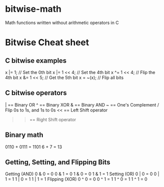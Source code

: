 # bitwise-math
Math functions written without arithmetic operators in C

# Bitwise Cheat sheet

## C bitwise examples
x |= 1;       // Set the 0th bit
x |= 1 << 4;  // Set the 4th bit
x ^= 1 << 4;  // Flip the 4th bit
x &= 1 << 5;  // Get the 5th bit
x  =   ~(x);  // Flip all bits

## C bitwise operators
|  ==  Binary OR
^  ==  Binary XOR
&  ==  Binary AND
~  ==  One's Complement / Flip 0s to 1s, and 1s to 0s
<< ==  Left Shift operator
>> ==  Right Shift operator

## Binary math
0110 + 0111 = 1101
   6 +    7 =   13

## Getting, Setting, and Flipping Bits
Getting (AND)
    0 & 0 = 0
    0 & 1 = 0
    1 & 0 = 0
    1 & 1 = 1
Setting (OR)
    0 | 0 = 0
    0 | 1 = 1
    1 | 0 = 1
    1 | 1 = 1
Flipping (XOR)
    0 ^ 0 = 0
    0 ^ 1 = 1
    1 ^ 0 = 1
    1 ^ 1 = 0
